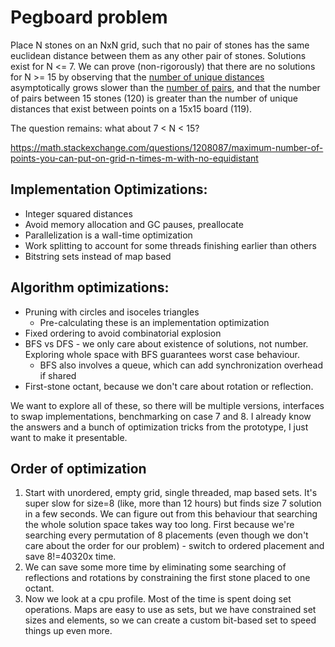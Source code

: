 # Pegboard problem

Place N stones on an NxN grid, such that no pair of stones has the same euclidean distance between them as any other pair of stones.
Solutions exist for N <= 7. We can prove (non-rigorously) that there are no solutions for N >= 15 by observing that the [number of unique distances](https://oeis.org/A160663) asymptotically grows slower than the [number of pairs](https://oeis.org/A000217), and that the number of pairs between 15 stones (120) is greater than the number of unique distances that exist between points on a 15x15 board (119).

The question remains: what about 7 < N < 15?

https://math.stackexchange.com/questions/1208087/maximum-number-of-points-you-can-put-on-grid-n-times-m-with-no-equidistant

## Implementation Optimizations:
- Integer squared distances
- Avoid memory allocation and GC pauses, preallocate
- Parallelization is a wall-time optimization
- Work splitting to account for some threads finishing earlier than others
- Bitstring sets instead of map based

## Algorithm optimizations:
- Pruning with circles and isoceles triangles
  - Pre-calculating these is an implementation optimization
- Fixed ordering to avoid combinatorial explosion
- BFS vs DFS - we only care about existence of solutions, not number. Exploring whole space with BFS guarantees worst case behaviour.
  - BFS also involves a queue, which can add synchronization overhead if shared
- First-stone octant, because we don't care about rotation or reflection.

We want to explore all of these, so there will be multiple versions, interfaces to swap implementations, benchmarking on case 7 and 8. I already know the answers and a bunch of optimization tricks from the prototype, I just want to make it presentable.

## Order of optimization

1. Start with unordered, empty grid, single threaded, map based sets. It's super slow for size=8 (like, more than 12 hours) but finds size 7 solution in a few seconds. We can figure out from this behaviour that searching the whole solution space takes way too long. First because we're searching every permutation of 8 placements (even though we don't care about the order for our problem) - switch to ordered placement and save 8!=40320x time.
2. We can save some more time by eliminating some searching of reflections and rotations by constraining the first stone placed to one octant. 
3. Now we look at a cpu profile. Most of the time is spent doing set operations. Maps are easy to use as sets, but we have constrained set sizes and elements, so we can create a custom bit-based set to speed things up even more.
